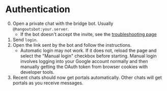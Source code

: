 # Authentication
0. Open a private chat with the bridge bot. Usually `@hangoutsbot:your.server`.
   * If the bot doesn't accept the invite, see the [troubleshooting page](../../general/troubleshooting.md)
1. Send `login`.
2. Open the link sent by the bot and follow the instructions.
   * Automatic login may not work. If it does not, reload the page and select
     the "Manual login" checkbox before starting. Manual login involves logging
     into your Google account normally and then manually getting the OAuth token
     from browser cookies with developer tools.
3. Recent chats should now get portals automatically. Other chats will get
   portals as you receive messages.
